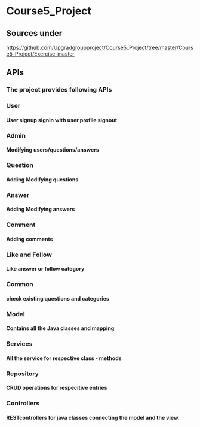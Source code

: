 # Course5_Project

## Sources under 

https://github.com/Upgradgroupproject/Course5_Project/tree/master/Course5_Project/Exercise-master


## APIs
### The project provides following APIs

### User
#### User signup signin with user profile signout
### Admin
#### Modifying users/questions/answers
### Question
#### Adding Modifying questions
### Answer
#### Adding Modifying answers
### Comment
#### Adding comments
### Like and Follow
#### Like answer or follow category
### Common
#### check existing questions and categories


### Model
#### Contains all the Java classes and mapping
### Services
#### All the service for respective class - methods 
### Repository
#### CRUD operations for respecitive entries
### Controllers
#### RESTcontrollers for java classes connecting the model and the view.
